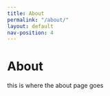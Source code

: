 ```yaml
---
title: About
permalink: "/about/"
layout: default
nav-position: 4
---
```

About
================
this is where the about page goes